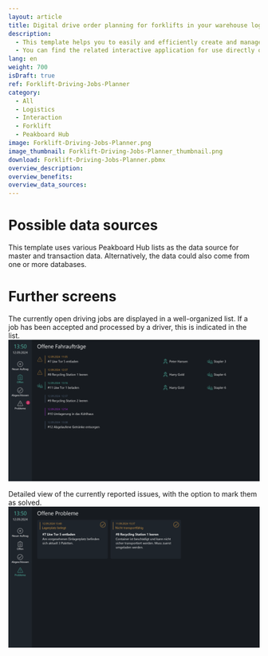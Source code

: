 ```yaml
---
layout: article
title: Digital drive order planning for forklifts in your warehouse logistics
description: 
  - This template helps you to easily and efficiently create and manage driving jobs for your logistics processes. The application allows you to set up new driving jobs for your forklift fleet and provides an overview of all currently open driving jobs. Additionally, you can review completed jobs for the current week to monitor progress. Another key feature is the problem overview, where all issues reported by drivers are displayed, and you have the option to mark them as resolved. This template ensures seamless coordination of your driving jobs and enhances transparency and traceability in your intralogistics.
  - You can find the related interactive application for use directly on the forklift [here](https://templates.peakboard.com/Forklift-Driving-Jobs-Application/en).
lang: en
weight: 700
isDraft: true
ref: Forklift-Driving-Jobs-Planner
category:
  - All
  - Logistics
  - Interaction
  - Forklift
  - Peakboard Hub
image: Forklift-Driving-Jobs-Planner.png
image_thumbnail: Forklift-Driving-Jobs-Planner_thumbnail.png
download: Forklift-Driving-Jobs-Planner.pbmx
overview_description:
overview_benefits:
overview_data_sources:
---
```

# Possible data sources
This template uses various Peakboard Hub lists as the data source for master and transaction data. Alternatively, the data could also come from one or more databases.

# Further screens
The currently open driving jobs are displayed in a well-organized list. If a job has been accepted and processed by a driver, this is indicated in the list.
![image_live](Gabelstapler-Fahrauftraege-Planer-Offene-Fahrauftraege.png)

Detailed view of the currently reported issues, with the option to mark them as solved.
![image_live](Gabelstapler-Fahrauftraege-Planer-Offene-Probleme.png)

